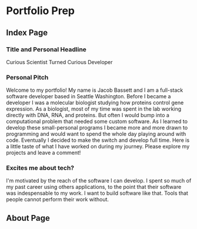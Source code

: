 # Portfolio Prep

## Index Page

### Title and Personal Headline

Curious Scientist Turned Curious Developer

### Personal Pitch

Welcome to my portfolio! My name is Jacob Bassett and I am a full-stack software developer based in Seattle Washington. Before I became a developer I was a molecular biologist studying how proteins control gene expression. As a biologist, most of my time was spent in the lab working directly with DNA, RNA, and proteins. But often I would bump into a computational problem that needed some custom software. As I learned to develop these small-personal programs I became more and more drawn to programming and would want to spend the whole day playing around with code. Eventually I decided to make the switch and develop full time. Here is a little taste of what I have worked on during my journey. Please explore my projects and leave a comment!

### Excites me about tech?

I'm motivated by the reach of the software I can develop. I spent so much of my past career using others applications, to the point that their software was indespensable to my work. I want to build software like that. Tools that people cannot perform their work without.

## About Page
